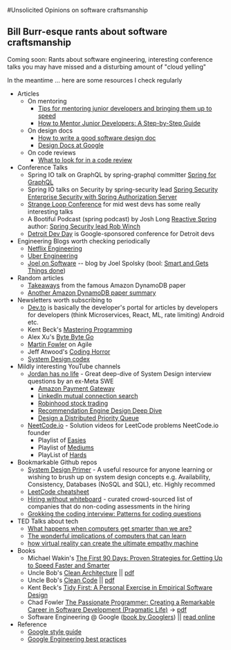 #Unsolicited Opinions on software craftsmanship
## Bill Burr-esque rants about software craftsmanship

Coming soon: Rants about software engineering, interesting conference talks you may have missed and a disturbing amount of "cloud yelling"

In the meantime ... here are some resources I check regularly
- Articles
  - On mentoring
    - [Tips for mentoring junior developers and bringing them up to speed](https://www.shakebugs.com/blog/mentoring-junior-developers)
    - [How to Mentor Junior Developers: A Step-by-Step Guide](https://www.revelo.com/blog/how-to-mentor-junior-developers)
  - On design docs 
    - [How to write a good software design doc](https://medium.com/free-code-camp/how-to-write-a-good-software-design-document-66fcf019569c)
    - [Design Docs at Google](https://www.industrialempathy.com/posts/design-docs-at-google/)
  - On code reviews
    - [What to look for in a code review](https://google.github.io/eng-practices/review/reviewer/looking-for.html)
- Conference Talks
  - Spring IO talk on GraphQL by spring-graphql committer [Spring for GraphQL](https://www.youtube.com/watch?v=FMZckqbPGq0)
  - Spring IO talks on Security by spring-security lead [Spring Security](https://www.youtube.com/watch?v=7abwEP48faY) [Enterprise Security with Spring Authorization Server](https://www.youtube.com/watch?v=ELz8wNt_Rys) 
  - [Strange Loop Conference](https://www.youtube.com/@StrangeLoopConf) for mid west devs has some really interesting talks
  - A Bootiful Podcast (spring podcast) by Josh Long [Reactive Spring](https://www.amazon.com/Reactive-Spring-Josh-Long/dp/1732910413) author: [Spring Security lead Rob Winch](https://spring.io/blog/2023/09/07/a-bootiful-podcast-spring-security-lead-rob-winch)
  - [Detroit Dev Day](https://www.youtube.com/watch?v=m2jtLPl1gUI&pp=ygUOZGV0cm9pdCBkZXZkYXk%3D) is Google-sponsored conference for Detroit devs
- Engineering Blogs worth checking periodically
  - [Netflix Engineering](https://netflixtechblog.com/)
  - [Uber Engineering](https://www.uber.com/en-US/blog/engineering/)
  - [Joel on Software](https://www.joelonsoftware.com/) -- blog by Joel Spolsky (bool: [Smart and Gets Things done](https://www.amazon.com/Smart-Gets-Things-Done-Technical/dp/1590598385/ref=asc_df_1590598385/?tag=hyprod-20&linkCode=df0&hvadid=692875362841&hvpos=&hvnetw=g&hvrand=15606483858116509605&hvpone=&hvptwo=&hvqmt=&hvdev=c&hvdvcmdl=&hvlocint=&hvlocphy=9016911&hvtargid=pla-2281435177418&psc=1&mcid=0ceaa8bb62f5354da729e9dd3f9af73b&hvocijid=15606483858116509605-1590598385-&hvexpln=73&gad_source=1))
- Random articles
  - [Takeaways](https://www.alexdebrie.com/posts/dynamodb-paper/) from the famous Amazon DynamoDB paper
  - [Another Amazon DynamoDB paper summary](https://www.dynamodbguide.com/the-dynamo-paper/)
- Newsletters worth subscribing to
  - [Dev.to](https://dev.to/) is basically the developer's portal for articles by developers for developers (think Microservices, React, ML, rate limiting) Android etc.
  - Kent Beck's [Mastering Programming](https://tidyfirst.substack.com/p/mastering-programming)
  - Alex Xu's [Byte Byte Go](https://blog.bytebytego.com/)
  - [Martin Fowler](https://martinfowler.com/agile.html) on Agile
  - Jeff Atwood's [Coding Horror](https://blog.codinghorror.com/)
  - [System Design codex](https://newsletter.systemdesigncodex.com/)
- Mildly interesting YouTube channels
  - [Jordan has no life](https://www.youtube.com/@jordanhasnolife5163) - Great deep-dive of System Design interview questions by an ex-Meta SWE
    - [Amazon Payment Gateway](https://www.youtube.com/watch?v=rT4sS4l51PY)
    - [LinkedIn mutual connection search](https://www.youtube.com/watch?v=9YQxB46xbOI&t=1216s)
    - [Robinhood stock trading](https://www.youtube.com/watch?v=SAa6xFyATcw&t=10s)
    - [Recommendation Engine Design Deep Dive](https://www.youtube.com/watch?v=ZAIBFf8KpgI)
    - [Design a Distributed Priority Queue](https://www.youtube.com/watch?v=PFsjVT-XwmA)
  - [NeetCode.io](https://www.youtube.com/@NeetCodeIO) - Solution videos for LeetCode problems NeetCode.io founder
    - Playlist of [Easies](https://www.youtube.com/watch?v=zdMhGxRWutQ&list=PLQpVsaqBj4RIJdYW6Y-iAswxCZeocfoRW&pp=iAQB)
    - Playlist of [Mediums](https://www.youtube.com/playlist?list=PLQpVsaqBj4RLwXMZ9LaAFf4rVowiC3ZcG)
    - PlayList of [Hards](https://www.youtube.com/watch?v=xLoDjKczUSk&list=PLQpVsaqBj4RI3jgIzqK7VJHy8Esacg-ow&pp=iAQB)
- Bookmarkable Github repos
  - [System Design Primer](https://github.com/donnemartin/system-design-primer/tree/master?tab=readme-ov-file) - A useful resource for anyone learning or wishing to brush up on system design concepts e.g. Availability, Consistency, Databases (NoSQL and SQL), etc. Highly recommed
  - [LeetCode cheatsheet](https://jwl-7.github.io/leetcode-cheatsheet/)
  - [Hiring without whiteboard](https://github.com/poteto/hiring-without-whiteboards) - curated crowd-sourced list of companies that do non-coding assessments in the hiring
  - [Grokking the coding interview: Patterns for coding questions](https://github.com/dipjul/Grokking-the-Coding-Interview-Patterns-for-Coding-Questions)
- TED Talks about tech
  - [What happens when computers get smarter than we are?](https://www.ted.com/talks/nick_bostrom_what_happens_when_our_computers_get_smarter_than_we_are?subtitle=en)
  - [The wonderful implications of computers that can learn](https://www.ted.com/talks/jeremy_howard_the_wonderful_and_terrifying_implications_of_computers_that_can_learn?subtitle=en)
  - [how virtual reality can create the ultimate empathy machine](https://www.ted.com/talks/chris_milk_how_virtual_reality_can_create_the_ultimate_empathy_machine?subtitle=en)
- Books
  - Michael Wakin's [The First 90 Days: Proven Strategies for Getting Up to Speed Faster and Smarter](https://www.amazon.com/First-90-Days-Strategies-Expanded/dp/1422188612)
  - Uncle Bob's [Clean Architecture](https://www.amazon.com/Clean-Architecture-Craftsmans-Software-Structure/dp/0134494164) || [pdf](https://github.com/GunterMueller/Books-3/blob/master/Clean%20Architecture%20A%20Craftsman%20Guide%20to%20Software%20Structure%20and%20Design.pdf)
  - Uncle Bob's [Clean Code](https://www.amazon.com/Clean-Code-Handbook-Software-Craftsmanship/dp/0132350882) || [pdf](https://github.com/jnguyen095/clean-code/blob/master/Clean.Code.A.Handbook.of.Agile.Software.Craftsmanship.pdf)
  - Kent Beck's [Tidy First:  A Personal Exercise in Empirical Software Design](https://www.amazon.com/Tidy-First-Personal-Exercise-Empirical/dp/1098151240)
  - Chad Fowler [The Passionate Programmer: Creating a Remarkable Career in Software Development (Pragmatic Life)](https://www.amazon.com/Passionate-Programmer-Remarkable-Development-Pragmatic-ebook/dp/B00AYQNR5U) -> [pdf](https://github.com/media-lib/prog_lib/blob/master/general/Chad%20Fowler%20-%20The%20Passionate%20Programmer%2C%202nd%20edition.pdf)
  - Software Engineering @ Google ([book by Googlers](https://www.oreilly.com/library/view/software-engineering-at/9781492082781/)) || [read online](https://abseil.io/resources/swe-book/html/toc.html)
- Reference
  - [Google style guide](https://google.github.io/styleguide/javaguide.html)
  - [Google Engineering best practices](https://google.github.io/eng-practices/) 
